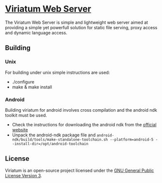# [Viriatum Web Server](http://viriatum.com)
The Viriatum Web Server is simple and lightweight web server aimed at providing a simple yet powerfull solution for static file serving, proxy access and dynamic language access.

## Building

### Unix

For building under unix simple instructions are used:

* ./configure
* make & make install

### Android

Building viriatum for android involves cross compilation and the android ndk toolkit must be used.

* Check the instructions for downloading the android ndk from the [official website](http://developer.android.com/sdk/ndk/)
* Unpack the android-ndk package file and `android-ndk/build/tools/make-standalone-toolchain.sh --platform=android-5 --install-dir=/opt/android-toolchain`

## License

Viriatum is an open-source project licensed under the [GNU General Public License Version 3](http://www.gnu.org/licenses/gpl.html).